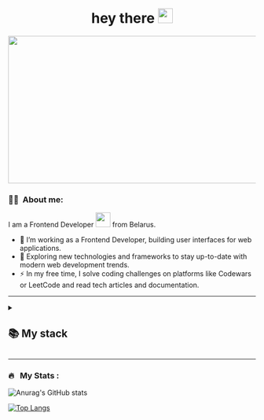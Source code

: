 <h1 align="center">
  hey there
  <img src="https://media.giphy.com/media/hvRJCLFzcasrR4ia7z/giphy.gif" width="30px"/>
</h1>
<div align="center">
  <img src="https://media.giphy.com/media/dWesBcTLavkZuG35MI/giphy.gif" width="600" height="300"/>
</div>

### 👨‍💻 &nbsp;About me:
I am a Frontend Developer <img src="https://media.giphy.com/media/WUlplcMpOCEmTGBtBW/giphy.gif" width="30"> from Belarus.

- 🔭 I’m working as a Frontend Developer, building user interfaces for web applications.
- 🌱 Exploring new technologies and frameworks to stay up-to-date with modern web development trends.
- ⚡ In my free time, I solve coding challenges on platforms like Codewars or LeetCode and read tech articles and documentation.

---

<details align="left">
  <summary><h2><b>📚 My stack</b></h2></summary>
  <p>
    <h3>Langs</h3>
    <img src="https://skillicons.dev/icons?i=javascript,ts,php,mysql&perline=7" />
    <h3>Frameworks / Tools</h3>
    <img src="https://skillicons.dev/icons?i=linux,react,vue,nodejs,bootstrap,ps,figma,git&perline=7" />
    <h3>Software</h3>
    <img src="https://skillicons.dev/icons?i=vscode,visualstudio&perline=7" />
    <br>
  </p>
</details>

---

### 🔥 &nbsp; My Stats :

![Anurag's GitHub stats](https://github-readme-stats.vercel.app/api?username=deathxdder&show_icons=true&theme=dark)

[![Top Langs](https://github-readme-stats.vercel.app/api/top-langs/?username=anuraghazra&layout=donut-vertical&theme=vision-friendly-dark)](https://github.com/anuraghazra/github-readme-stats)

